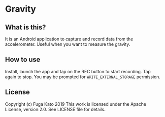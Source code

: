 # Gravity
## What is this?
It is an Android application to capture and record data from the accelerometer.
Useful when you want to measure the gravity.

## How to use
Install, launch the app and tap on the REC button to start recording.
Tap again to stop.
You may be prompted for `WRITE_EXTERNAL_STORAGE` permission.

## License
Copyright (c) Fuga Kato 2019
This work is licensed under the Apache License, version 2.0.
See LICENSE file for details.

